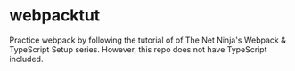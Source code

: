 # webpacktut
Practice webpack by following the tutorial of of The Net Ninja's Webpack & TypeScript Setup series. However, this repo does not have TypeScript included.
